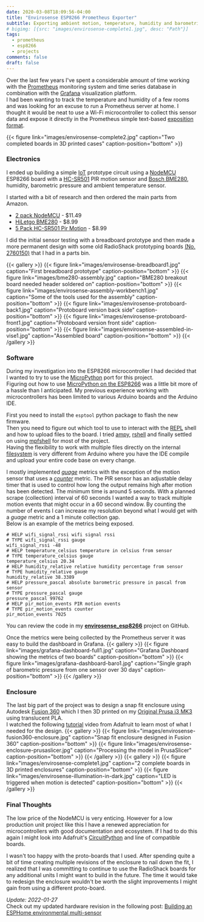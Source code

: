 ```yaml
---
date: 2020-03-08T18:09:56-04:00
title: "Envirosense ESP8266 Prometheus Exporter"
subtitle: Exporting ambient motion, temperature, humidity and barometric pressure metrics with a WiFI IoT board
# bigimg: [{src: "images/envirosense-complete1.jpg", desc: "Path"}]
tags:
  - prometheus
  - esp8266
  - projects
comments: false
draft: false
---
```


Over the last few years I've spent a considerable amount of time working with the [Prometheus](https://prometheus.io/) monitoring system and time series database in combination with the [Grafana](https://grafana.com/) visualization platform.  
I had been wanting to track the temperature and humidity of a few rooms and was looking for an excuse to run a Prometheus server at home.
I thought it would be neat to use a Wi-Fi microcontroller to collect this sensor data and expose it directly in the Prometheus simple text-based [exposition format](https://prometheus.io/docs/instrumenting/exposition_formats/). 

{{< figure link="images/envirosense-complete2.jpg" caption="Two completed boards in 3D printed cases" caption-position="bottom" >}}

<!--more-->
### Electronics
I ended up building a simple [IoT](https://en.wikipedia.org/wiki/Internet_of_things) prototype circuit using a [NodeMCU](https://en.wikipedia.org/wiki/NodeMCU) ESP8266 board with a [HC-SR501](https://www.google.com/search?q=HC-SR501+PIR+motion+sensor) PIR motion sensor and [Bosch BME280](https://www.bosch-sensortec.com/products/environmental-sensors/humidity-sensors-bme280/), humidity, barometric pressure and ambient temperature sensor.

I started with a bit of research and then ordered the main parts from Amazon.
- [2 pack NodeMCU](https://www.amazon.com/gp/product/B010N1SPRK/) - $11.49
- [HiLetgo BME280](https://www.amazon.com/gp/product/B01N47LZ4P/) - $8.99
- [5 Pack HC-SR501 Pir Motion](https://www.amazon.com/gp/product/B012ZZ4LPM/) - $8.99

I did the initial sensor testing with a breadboard prototype and then made a more permanent design with some old RadioShack prototyping boards [(No. 2760150)](https://www.radioshack.com/products/general-purpose-prototyping-board-417-holes?variant=20332061381) that I had in a parts bin.

{{< gallery >}}
{{< figure link="images/envirosense-breadboard1.jpg" caption="First breadboard prototype" caption-position="bottom" >}}
{{< figure link="images/bme280-assembly.jpg" caption="BME280 breakout board needed header soldered on" caption-position="bottom" >}}
{{< figure link="images/envirosense-assembly-workbench1.jpg" caption="Some of the tools used for the assembly" caption-position="bottom" >}}
{{< figure link="images/envirosense-protoboard-back1.jpg" caption="Protoboard version back side" caption-position="bottom" >}}
{{< figure link="images/envirosense-protoboard-front1.jpg" caption="Protoboard version front side" caption-position="bottom" >}}
{{< figure link="images/envirosense-assembled-in-vise1.jpg" caption="Assembled board" caption-position="bottom" >}}
{{< /gallery >}}

### Software
During my investigation into the ESP8266 microcontroller I had decided that I wanted to try to use the [MicroPython](https://micropython.org/) port for this project.  
Figuring out how to use [MicroPython on the ESP8266](http://docs.micropython.org/en/latest/esp8266/tutorial/index.html) was a little bit more of a hassle than I anticipated. My previous experience working with microcontrollers has been limited to various Arduino boards and the Arduino IDE.

First you need to install the `esptool` python package to flash the new firmware.  
Then you need to figure out which tool to use to interact with the [REPL](http://docs.micropython.org/en/latest/esp8266/tutorial/repl.html) shell and how to upload files to the board. I tried [ampy](https://github.com/scientifichackers/ampy), [rshell](https://github.com/wendlers/mpfshell) and finally settled on using [mpfshell](https://github.com/wendlers/mpfshell) for most of the project.  
Having the flexibility to work with multiple files directly on the internal [filesystem](http://docs.micropython.org/en/latest/esp8266/tutorial/filesystem.html) is very different from Arduino where you have the IDE compile and upload your entire code base on every change.

I mostly implemented [*guage*](https://prometheus.io/docs/concepts/metric_types/#gauge) metrics with the exception of the motion sensor that uses a [*counter*](https://prometheus.io/docs/concepts/metric_types/#counter) metric.
The PIR sensor has an adjustable delay timer that is used to control how long the output remains high after motion has been detected. The minimum time is around 5 seconds. With a planned scrape (collection) interval of 60 seconds I wanted a way to track multiple motion events that might occur in a 60 second window. By counting the number of events I can increase my resolution beyond what I would get with a *guage* metric and a 1 minute collection gap.  
Below is an example of the metrics being exposed.

    # HELP wifi_signal_rssi wifi signal rssi
    # TYPE wifi_signal_rssi gauge
    wifi_signal_rssi -48
    # HELP temperature_celsius temperature in celsius from sensor
    # TYPE temperature_celsius gauge
    temperature_celsius 20.34
    # HELP humidity_relative relative humidity percentage from sensor
    # TYPE humidity_relative gauge
    humidity_relative 38.3389
    # HELP pressure_pascal absolute barometric pressure in pascal from sensor
    # TYPE pressure_pascal gauge
    pressure_pascal 99762
    # HELP pir_motion_events PIR motion events
    # TYPE pir_motion_events counter
    pir_motion_events 7025

You can review the code in my [**envirosense_esp8266**](https://github.com/wtip/envirosense_esp8266) project on GitHub.  

Once the metrics were being collected by the Prometheus server it was easy to build the dashboard in Grafana.
{{< gallery >}}
{{< figure link="images/grafana-dashboard-full1.jpg" caption="Grafana Dashboard showing the metrics of two boards" caption-position="bottom" >}}
{{< figure link="images/grafana-dashboard-baro1.jpg" caption="Single graph of barometric pressure from one sensor over 30 days" caption-position="bottom" >}}
{{< /gallery >}}

### Enclosure
The last big part of the project was to design a snap fit enclosure using Autodesk [Fusion 360](https://www.autodesk.com/products/fusion-360/overview) which I then 3D printed on my [Original Prusa i3 MK3](https://www.prusa3d.com/original-prusa-i3-mk3/) using translucent PLA.  
I watched the following [tutorial](https://www.youtube.com/watch?v=VVmOtM60VWw) video from Adafruit to learn most of what I needed for the design.
{{< gallery >}}
{{< figure link="images/envirosense-fusion360-enclosure.jpg" caption="Snap fit enclosure designed in Fusion 360" caption-position="bottom" >}}
{{< figure link="images/envirosense-enclosure-prusaslicer.jpg" caption="Processing the model in PrusaSlicer" caption-position="bottom" >}}
{{< /gallery >}}
{{< gallery >}}
{{< figure link="images/envirosense-complete1.jpg" caption="2 complete boards in 3D printed enclosures" caption-position="bottom" >}}
{{< figure link="images/envirosense-illumination-in-dark.jpg" caption="LED is triggered when motion is detected" caption-position="bottom" >}}
{{< /gallery >}}


### Final Thoughts
The low price of the NodeMCU is very enticing. However for a low production unit project like this I have a renewed appreciation for microcontrollers with good documentation and ecosystem. If I had to do this again I might look into Adafruit's [CircuitPython](https://circuitpython.org/) and line of compatible boards.

I wasn't too happy with the proto-boards that I used. After spending quite a bit of time creating multiple revisions of the enclosure to nail down the fit, I realized that I was committing to continue to use the RadioShack boards for any additional units I might want to build in the future. The time it would take to redesign the enclosure wouldn't be worth the slight improvements I might gain from using a different proto-board.

*Update: 2022-01-27*  
Check out my updated hardware revision in the following post:
[Building an ESPHome environmental multi-sensor](/blog/2022/01/building-an-esphome-environmental-multi-sensor/)